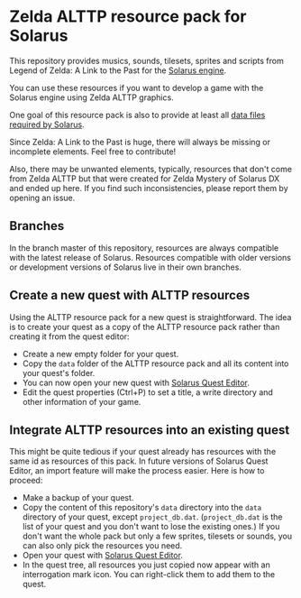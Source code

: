 # Zelda ALTTP resource pack for Solarus

This repository provides musics, sounds, tilesets, sprites and scripts
from Legend of Zelda: A Link to the Past
for the
[Solarus engine](https://github.com/christopho/solarus).

You can use these resources if you want to develop a game with the
Solarus engine using Zelda ALTTP graphics.

One goal of this resource pack is also to provide at least all
[data files required by Solarus](https://github.com/christopho/solarus/blob/master/work/data_files.txt).

Since Zelda: A Link to the Past is huge,
there will always be missing or incomplete elements.
Feel free to contribute!

Also, there may be unwanted elements,
typically, resources that don't come from Zelda ALTTP
but that were created for Zelda Mystery of Solarus DX
and ended up here.
If you find such inconsistencies, please report them by
opening an issue.

## Branches

In the branch master of this repository, resources are always compatible with
the latest release of Solarus.
Resources compatible with older versions or development versions of Solarus
live in their own branches.

## Create a new quest with ALTTP resources

Using the ALTTP resource pack for a new quest is straightforward.
The idea is to create your quest as a copy of the ALTTP resource pack
rather than creating it from the quest editor:

- Create a new empty folder for your quest.
- Copy the `data` folder of the ALTTP resource pack and all its content
  into your quest's folder.
- You can now open your new quest with
  [Solarus Quest Editor](http://www.solarus-games.org/development/quest-editor]).
- Edit the quest properties (Ctrl+P) to set a title, a write directory
  and other information of your game.

## Integrate ALTTP resources into an existing quest

This might be quite tedious if your quest already has resources with the same
id as resources of this pack.
In future versions of Solarus Quest Editor, an import feature
will make the process easier.
Here is how to proceed:

- Make a backup of your quest.
- Copy the content of this repository's `data` directory into the `data`
  directory of your quest, except `project_db.dat`.
  (`project_db.dat` is the list of your quest and you don't want to lose the
  existing ones.)
  If you don't want the whole pack but only a few sprites, tilesets or sounds,
  you can also only pick the resources you need.
- Open your quest with
  [Solarus Quest Editor](http://www.solarus-games.org/development/quest-editor]).
- In the quest tree, all resources you just copied now appear with an
  interrogation mark icon.
  You can right-click them to add them to the quest.

